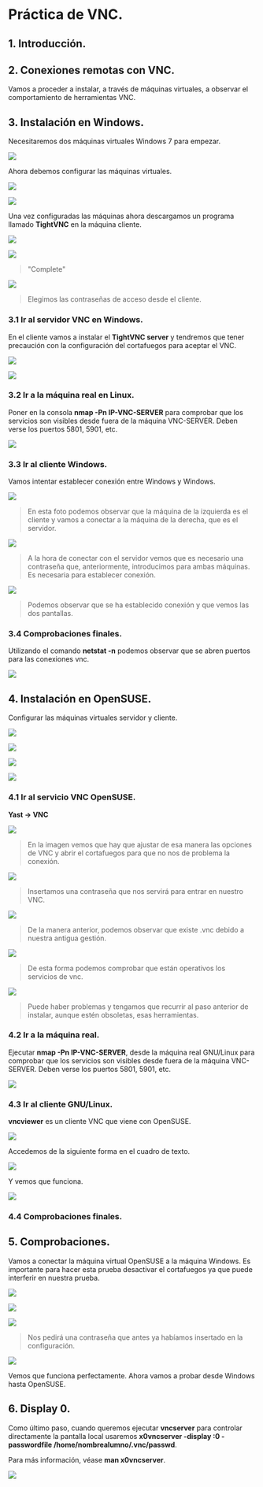 # Práctica de VNC.

## 1. Introducción.

## 2. Conexiones remotas con VNC.

Vamos a proceder a instalar, a través de máquinas virtuales, a observar el comportamiento de herramientas VNC.

## 3. Instalación en Windows.

Necesitaremos dos máquinas virtuales Windows 7 para empezar.

![](./img/img1.PNG)

Ahora debemos configurar las máquinas virtuales.

![](./img/img2.PNG)

![](./img/img3.PNG)

Una vez configuradas las máquinas ahora descargamos un programa llamado **TightVNC** en la máquina cliente.

![](./img/img4.PNG)

![](./img/img5.PNG)

> "Complete"

![](./img/img6.PNG)

> Elegimos las contraseñas de acceso desde el cliente.

### 3.1 Ir al servidor VNC en Windows.

En el cliente vamos a instalar el **TightVNC server** y tendremos que tener precaución con la configuración del cortafuegos para aceptar el VNC.

![](./img/img7.PNG)

![](./img/img8.PNG)

###	 3.2 Ir a la máquina real en Linux.

Poner en la consola **nmap -Pn IP-VNC-SERVER** para comprobar que los servicios son visibles desde fuera de la máquina VNC-SERVER. Deben verse los puertos 5801, 5901, etc.

![](./img/img17.PNG)

### 3.3 Ir al cliente Windows.

Vamos intentar establecer conexión entre Windows y Windows.

![](./img/img20.PNG)

> En esta foto podemos observar que la máquina de la izquierda es el cliente y vamos a conectar a la máquina de la derecha, que es el servidor.

![](./img/img21.PNG)

> A la hora de conectar con el servidor vemos que es necesario una contraseña que, anteriormente, introducimos para ambas máquinas. Es necesaria para establecer conexión.

![](./img/img22.PNG)

> Podemos observar que se ha establecido conexión y que vemos las dos pantallas.

### 3.4 Comprobaciones finales.

Utilizando el comando **netstat -n** podemos observar que se abren puertos para las conexiones vnc.

![](./img/img19.PNG)

## 4. Instalación en OpenSUSE.

Configurar las máquinas virtuales servidor y cliente.

![](./img/confsuse.PNG)

![](./img/confsuse2.PNG)

![](./img/confsuse3.PNG)

![](./img/confsuse4.PNG)

### 4.1 Ir al servicio VNC OpenSUSE.

**Yast -> VNC**

![](./img/img9.PNG)

> En la imagen vemos que hay que ajustar de esa manera las opciones de VNC y abrir el cortafuegos para que no nos de problema la conexión.

![](./img/img10.PNG)

> Insertamos una contraseña que nos servirá para entrar en nuestro VNC.

![](./img/img11.PNG)

> De la manera anterior, podemos observar que existe .vnc debido a nuestra antigua gestión.

![](./img/img12.PNG)

> De esta forma podemos comprobar que están operativos los servicios de vnc.

![](./img/nota1.PNG)

> Puede haber problemas y tengamos que recurrir al paso anterior de instalar, aunque estén obsoletas, esas herramientas.

### 4.2 Ir a la máquina real.

Ejecutar **nmap -Pn IP-VNC-SERVER**, desde la máquina real GNU/Linux para comprobar que los servicios son visibles desde fuera de la máquina VNC-SERVER. Deben verse los puertos 5801, 5901, etc.

![](./img/img13.PNG)

### 4.3 Ir al cliente GNU/Linux.

**vncviewer** es un cliente VNC que viene con OpenSUSE.

![](./img/img14.PNG)

Accedemos de la siguiente forma en el cuadro de texto.

![](./img/img15.PNG)

Y vemos que funciona.

![](./img/img16.PNG)

### 4.4 Comprobaciones finales.

## 5. Comprobaciones.

Vamos a conectar la máquina virtual OpenSUSE a la máquina Windows. Es importante para hacer esta prueba desactivar el cortafuegos ya que puede interferir en nuestra prueba.

![](./img/img23.PNG)

![](./img/img24.PNG)

![](./img/img25.PNG)

> Nos pedirá una contraseña que antes ya habíamos insertado en la configuración.

![](./img/img26.PNG)

Vemos que funciona perfectamente. Ahora vamos a probar desde Windows hasta OpenSUSE.

## 6. Display 0.

Como último paso, cuando queremos ejecutar **vncserver** para controlar directamente la pantalla local usaremos **x0vncserver -display :0 -passwordfile /home/nombrealumno/.vnc/passwd**.

Para más información, véase **man x0vncserver**.

![](./img/img27.PNG)
